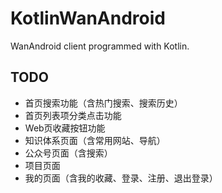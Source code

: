 # KotlinWanAndroid
WanAndroid client programmed with Kotlin.

## TODO
- 首页搜索功能（含热门搜索、搜索历史）
- 首页列表项分类点击功能
- Web页收藏按钮功能
- 知识体系页面（含常用网站、导航）
- 公众号页面（含搜索）
- 项目页面
- 我的页面（含我的收藏、登录、注册、退出登录）